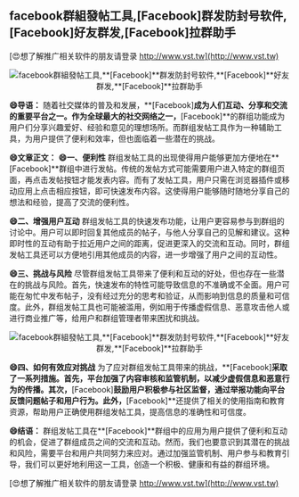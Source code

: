 ## **facebook群組發帖工具,**[Facebook]**群发防封号软件,**[Facebook]**好友群发,**[Facebook]**拉群助手**

[😍想了解推广相关软件的朋友请登录 http://www.vst.tw](http://www.vst.tw)

 <center><img src="https://vst.tw/MP4/tuiguang/png/1.png" alt="facebook群組發帖工具,**[Facebook]**群发防封号软件,**[Facebook]**好友群发,**[Facebook]**拉群助手"></center>

**😄导语：**
随着社交媒体的普及和发展，**[Facebook]**成为人们互动、分享和交流的重要平台之一。作为全球最大的社交网络之一，**[Facebook]**的群组功能成为用户们分享兴趣爱好、经验和意见的理想场所。而群组发帖工具作为一种辅助工具，为用户提供了便利和效率，但也面临着一些潜在的挑战。

**😄文章正文：**
**😄一、便利性**
群组发帖工具的出现使得用户能够更加方便地在**[Facebook]**群组中进行发帖。传统的发帖方式可能需要用户进入特定的群组页面，再点击发帖按钮才能发表内容。而有了发帖工具，用户只需在浏览器插件或移动应用上点击相应按钮，即可快速发布内容。这使得用户能够随时随地分享自己的想法和经验，提高了交流的便利性。

**😄二、增强用户互动**
群组发帖工具的快速发布功能，让用户更容易参与到群组的讨论中。用户可以即时回复其他成员的帖子，与他人分享自己的见解和建议。这种即时性的互动有助于拉近用户之间的距离，促进更深入的交流和互动。同时，群组发帖工具还可以方便地引用其他成员的内容，进一步增强了用户之间的互动性。

**😄三、挑战与风险**
尽管群组发帖工具带来了便利和互动的好处，但也存在一些潜在的挑战与风险。首先，快速发布的特性可能导致信息的不准确或不全面。用户可能在匆忙中发布帖子，没有经过充分的思考和验证，从而影响到信息的质量和可信度。此外，群组发帖工具也可能被滥用，例如用于传播虚假信息、恶意攻击他人或进行商业推广等，给用户和群组管理者带来困扰和挑战。

 <center><img src="https://vst.tw/MP4/tuiguang/png/2.png" alt="facebook群組發帖工具,**[Facebook]**群发防封号软件,**[Facebook]**好友群发,**[Facebook]**拉群助手"></center>

**😄四、如何有效应对挑战**
为了应对群组发帖工具带来的挑战，**[Facebook]**采取了一系列措施。首先，平台加强了内容审核和监管机制，以减少虚假信息和恶意行为的传播。其次，**[Facebook]**鼓励用户积极参与社区监督，通过举报功能向平台反馈问题帖子和用户行为。此外，**[Facebook]**还提供了相关的使用指南和教育资源，帮助用户正确使用群组发帖工具，提高信息的准确性和可信度。

**😄结语：**
群组发帖工具在**[Facebook]**群组中的应用为用户提供了便利和互动的机会，促进了群组成员之间的交流和互动。然而，我们也要意识到其潜在的挑战和风险，需要平台和用户共同努力来应对。通过加强监管机制、用户参与和教育引导，我们可以更好地利用这一工具，创造一个积极、健康和有益的群组环境。

[😍想了解推广相关软件的朋友请登录 http://www.vst.tw](http://www.vst.tw)



